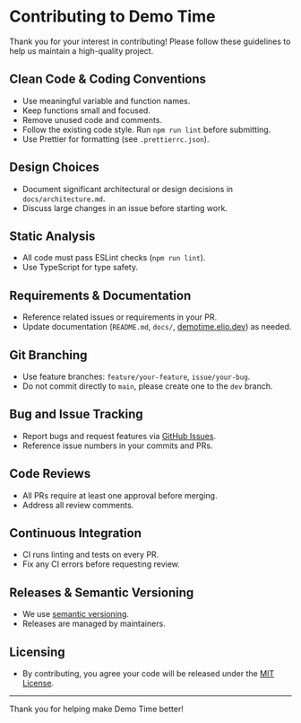 # Contributing to Demo Time

Thank you for your interest in contributing! Please follow these guidelines to help us maintain a
high-quality project.

## Clean Code & Coding Conventions

- Use meaningful variable and function names.
- Keep functions small and focused.
- Remove unused code and comments.
- Follow the existing code style. Run `npm run lint` before submitting.
- Use Prettier for formatting (see `.prettierrc.json`).

## Design Choices

- Document significant architectural or design decisions in `docs/architecture.md`.
- Discuss large changes in an issue before starting work.

## Static Analysis

- All code must pass ESLint checks (`npm run lint`).
- Use TypeScript for type safety.

## Requirements & Documentation

- Reference related issues or requirements in your PR.
- Update documentation (`README.md`, `docs/`, [demotime.elio.dev](https://demotime.elio.dev)) as
  needed.

## Git Branching

- Use feature branches: `feature/your-feature`, `issue/your-bug`.
- Do not commit directly to `main`, please create one to the `dev` branch.

## Bug and Issue Tracking

- Report bugs and request features via
  [GitHub Issues](https://github.com/estruyf/vscode-demo-time/issues).
- Reference issue numbers in your commits and PRs.

## Code Reviews

- All PRs require at least one approval before merging.
- Address all review comments.

## Continuous Integration

- CI runs linting and tests on every PR.
- Fix any CI errors before requesting review.

## Releases & Semantic Versioning

- We use [semantic versioning](https://semver.org/).
- Releases are managed by maintainers.

## Licensing

- By contributing, you agree your code will be released under the [MIT License](LICENSE).

---

Thank you for helping make Demo Time better!
